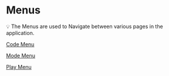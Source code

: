 # Menus

<aside>
💡 The Menus are used to Navigate between various pages in the application.

</aside>

[Code Menu](Menus%203811786855f945b395875ac60ae391b5/Code%20Menu%20270ecd741cd8425081f3b3970017f049.md)

[Mode Menu](Menus%203811786855f945b395875ac60ae391b5/Mode%20Menu%20765e1693a2e54b0b81c16545c03c91ff.md)

[Play Menu](Menus%203811786855f945b395875ac60ae391b5/Play%20Menu%206ac7ed1cd85747d5ab28548bf77d0617.md)